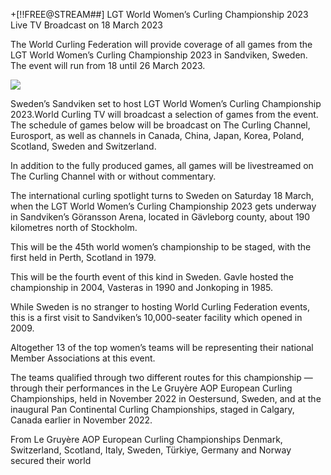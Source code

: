 +[!!FREE@STREAM##] LGT World Women’s Curling Championship 2023 Live TV Broadcast on 18 March 2023

The World Curling Federation will provide coverage of all games from the LGT World Women’s Curling Championship 2023 in Sandviken, Sweden. The event will run from 18 until 26 March 2023.

<a href="https://watchonline4khd.com/curling/"><img src="https://i.postimg.cc/BvFpNs5t/golf-button.png"></a>

Sweden’s Sandviken set to host LGT World Women’s Curling Championship 2023.World Curling TV will broadcast a selection of games from the event. The schedule of games below will be broadcast on The Curling Channel, Eurosport, as well as channels in Canada, China, Japan, Korea, Poland, Scotland, Sweden and Switzerland.

In addition to the fully produced games, all games will be livestreamed on The Curling Channel with or without commentary.

The international curling spotlight turns to Sweden on Saturday 18 March, when the LGT World Women’s Curling Championship 2023 gets underway in Sandviken’s Göransson Arena, located in Gävleborg county, about 190 kilometres north of Stockholm.

This will be the 45th world women’s championship to be staged, with the first held in Perth, Scotland in 1979.

This will be the fourth event of this kind in Sweden. Gavle hosted the championship in 2004, Vasteras in 1990 and Jonkoping in 1985.

While Sweden is no stranger to hosting World Curling Federation events, this is a first visit to Sandviken’s 10,000-seater facility which opened in 2009.

Altogether 13 of the top women’s teams will be representing their national Member Associations at this event.

The teams qualified through two different routes for this championship — through their performances in the Le Gruyère AOP European Curling Championships, held in November 2022 in Oestersund, Sweden, and at the inaugural Pan Continental Curling Championships, staged in Calgary, Canada earlier in November 2022.

From Le Gruyère AOP European Curling Championships Denmark, Switzerland, Scotland, Italy, Sweden, Türkiye, Germany and Norway secured their world 
